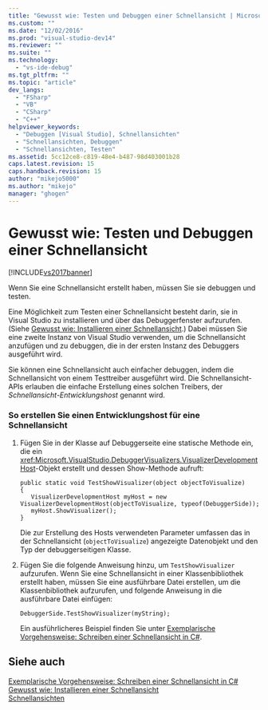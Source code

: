```yaml
---
title: "Gewusst wie: Testen und Debuggen einer Schnellansicht | Microsoft Docs"
ms.custom: ""
ms.date: "12/02/2016"
ms.prod: "visual-studio-dev14"
ms.reviewer: ""
ms.suite: ""
ms.technology: 
  - "vs-ide-debug"
ms.tgt_pltfrm: ""
ms.topic: "article"
dev_langs: 
  - "FSharp"
  - "VB"
  - "CSharp"
  - "C++"
helpviewer_keywords: 
  - "Debuggen [Visual Studio], Schnellansichten"
  - "Schnellansichten, Debuggen"
  - "Schnellansichten, Testen"
ms.assetid: 5cc12ce8-c819-48e4-b487-98d403001b28
caps.latest.revision: 15
caps.handback.revision: 15
author: "mikejo5000"
ms.author: "mikejo"
manager: "ghogen"
---
```

# Gewusst wie: Testen und Debuggen einer Schnellansicht
[!INCLUDE[vs2017banner](../code-quality/includes/vs2017banner.md)]

Wenn Sie eine Schnellansicht erstellt haben, müssen Sie sie debuggen und testen.  
  
 Eine Möglichkeit zum Testen einer Schnellansicht besteht darin, sie in Visual Studio zu installieren und über das Debuggerfenster aufzurufen. \(Siehe [Gewusst wie: Installieren einer Schnellansicht](../debugger/how-to-install-a-visualizer.md).\) Dabei müssen Sie eine zweite Instanz von Visual Studio verwenden, um die Schnellansicht anzufügen und zu debuggen, die in der ersten Instanz des Debuggers ausgeführt wird.  
  
 Sie können eine Schnellansicht auch einfacher debuggen, indem die Schnellansicht von einem Testtreiber ausgeführt wird.  Die Schnellansicht\-APIs erlauben die einfache Erstellung eines solchen Treibers, der *Schnellansicht\-Entwicklungshost* genannt wird.  
  
### So erstellen Sie einen Entwicklungshost für eine Schnellansicht  
  
1.  Fügen Sie in der Klasse auf Debuggerseite eine statische Methode ein, die ein <xref:Microsoft.VisualStudio.DebuggerVisualizers.VisualizerDevelopmentHost>\-Objekt erstellt und dessen Show\-Methode aufruft:  
  
    ```  
    public static void TestShowVisualizer(object objectToVisualize)  
    {  
       VisualizerDevelopmentHost myHost = new VisualizerDevelopmentHost(objectToVisualize, typeof(DebuggerSide));  
       myHost.ShowVisualizer();  
    }  
    ```  
  
     Die zur Erstellung des Hosts verwendeten Parameter umfassen das in der Schnellansicht \(`objectToVisualize`\) angezeigte Datenobjekt und den Typ der debuggerseitigen Klasse.  
  
2.  Fügen Sie die folgende Anweisung hinzu, um `TestShowVisualizer` aufzurufen.  Wenn Sie eine Schnellansicht in einer Klassenbibliothek erstellt haben, müssen Sie eine ausführbare Datei erstellen, um die Klassenbibliothek aufzurufen, und folgende Anweisung in die ausführbare Datei einfügen:  
  
    ```  
    DebuggerSide.TestShowVisualizer(myString);  
    ```  
  
     Ein ausführlicheres Beispiel finden Sie unter [Exemplarische Vorgehensweise: Schreiben einer Schnellansicht in C\#](../debugger/walkthrough-writing-a-visualizer-in-csharp.md).  
  
## Siehe auch  
 [Exemplarische Vorgehensweise: Schreiben einer Schnellansicht in C\#](../debugger/walkthrough-writing-a-visualizer-in-csharp.md)   
 [Gewusst wie: Installieren einer Schnellansicht](../debugger/how-to-install-a-visualizer.md)   
 [Schnellansichten](../debugger/create-custom-visualizers-of-data.md)